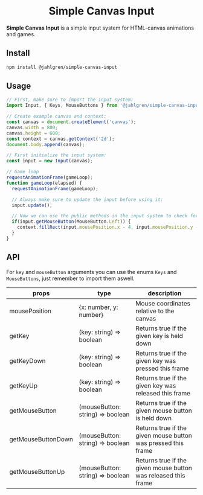 <h1 align="center">Simple Canvas Input</h1>

**Simple Canvas Input** is a simple input system for HTML-canvas animations and games.

## Install

```bash
npm install @jahlgren/simple-canvas-input
```

## Usage

```js
// First, make sure to import the input system:
import Input, { Keys, MouseButtons } from '@jahlgren/simple-canvas-input';

// Create example canvas and context:
const canvas = document.createElement('canvas');
canvas.width = 800;
canvas.height = 600;
const context = canvas.getContext('2d');
document.body.append(canvas);

// First initialize the input system:
const input = new Input(canvas);

// Game loop
requestAnimationFrame(gameLoop);
function gameLoop(elapsed) {
  requestAnimationFrame(gameLoop);

  // Always make sure to update the input before using it:
  input.update();

  // Now we can use the public methods in the input system to check for keyboard and mouse events:
  if(input.getMouseButton(MouseButton.Left)) {
    context.fillRect(input.mousePosition.x - 4, input.mousePosition.y - 4, 8, 8);
  }
}
```

## API

For `key` and `mouseButton` arguments you can use the enums `Keys` and `MouseButtons`, just remember to import them aswell.

| props      | type           | description    |
|------------|----------------|----------------|
| mousePosition | {x: number, y: number} | Mouse coordinates relative to the canvas |
| getKey | (key: string) => boolean | Returns true if the given key is held down |
| getKeyDown | (key: string) => boolean | Returns true if the given key was pressed this frame |
| getKeyUp | (key: string) => boolean | Returns true if the given key was released this frame |
| getMouseButton | (mouseButton: string) => boolean | Returns true if the given mouse button is held down |
| getMouseButtonDown | (mouseButton: string) => boolean | Returns true if the given mouse button was pressed this frame |
| getMouseButtonUp | (mouseButton: string) => boolean  | Returns true if the given mouse button was released this frame |
